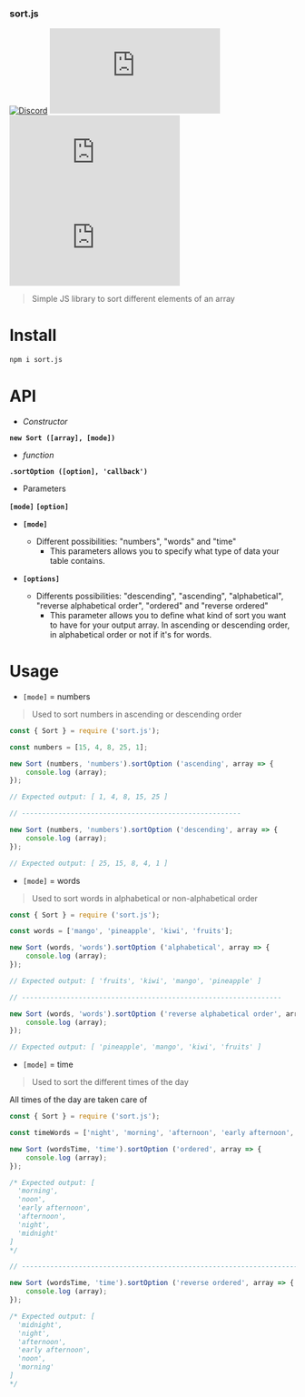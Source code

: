 ### sort.js

[![Discord](https://img.shields.io/discord/519837781866840122?color=738ADB&label=WaZaBiX%27s%20guild&logo=Discord)](https://discord.gg/ES52WDg)
[![npm](https://img.shields.io/npm/v/sort.js?color=blue&logo=npm)](https://www.npmjs.com/package/sort.js)
[![NPM](https://img.shields.io/npm/l/sort.js?logo=github)]()
[![npm](https://img.shields.io/npm/dt/sort.js?logo=npm)]()

> Simple JS library to sort different elements of an array

# Install

```sh
npm i sort.js
```

# API

* *Constructor*

<code><b>new Sort ([array], [mode])</b></code>

* *function*

<code><b>.sortOption ([option], 'callback')</b></code>

* Parameters

<code><b>[mode]</b></code>
<code><b>[option]</b></code>

* <code><b>[mode]</b></code>
    * Different possibilities: "numbers", "words" and "time"
        * This parameters allows you to specify what type of data your table contains.

* <code><b>[options]</b></code>
    * Differents possibilities: "descending", "ascending", "alphabetical", "reverse alphabetical order", "ordered" and "reverse ordered"
        * This parameter allows you to define what kind of sort you want to have for your output array. In ascending or descending order, in alphabetical order or not if it's for words.

# Usage

* <code>[mode]</code> = numbers

> Used to sort numbers in ascending or descending order

```js
const { Sort } = require ('sort.js');

const numbers = [15, 4, 8, 25, 1];

new Sort (numbers, 'numbers').sortOption ('ascending', array => {
    console.log (array);
});

// Expected output: [ 1, 4, 8, 15, 25 ]

// ------------------------------------------------------

new Sort (numbers, 'numbers').sortOption ('descending', array => {
    console.log (array);
});

// Expected output: [ 25, 15, 8, 4, 1 ]
```

* <code>[mode]</code> = words

> Used to sort words in alphabetical or non-alphabetical order

```js
const { Sort } = require ('sort.js');

const words = ['mango', 'pineapple', 'kiwi', 'fruits'];

new Sort (words, 'words').sortOption ('alphabetical', array => {
    console.log (array);
});

// Expected output: [ 'fruits', 'kiwi', 'mango', 'pineapple' ]

// ----------------------------------------------------------------

new Sort (words, 'words').sortOption ('reverse alphabetical order', array => {
    console.log (array);
});

// Expected output: [ 'pineapple', 'mango', 'kiwi', 'fruits' ]
```

* <code>[mode]</code> = time

> Used to sort the different times of the day

All times of the day are taken care of

```js
const { Sort } = require ('sort.js');

const timeWords = ['night', 'morning', 'afternoon', 'early afternoon', 'noon', 'midnight'];

new Sort (wordsTime, 'time').sortOption ('ordered', array => {
    console.log (array);
});

/* Expected output: [
  'morning',
  'noon',
  'early afternoon',
  'afternoon',
  'night',
  'midnight'
]
*/

// ------------------------------------------------------------------------------

new Sort (wordsTime, 'time').sortOption ('reverse ordered', array => {
    console.log (array);
});

/* Expected output: [
  'midnight',
  'night',
  'afternoon',
  'early afternoon',
  'noon',
  'morning'
]
*/
```
